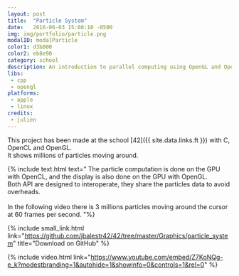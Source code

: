 ```yaml
---
layout: post
title:  "Particle System"
date:   2016-06-03 15:08:10 -0500
img: img/portfolio/particle.png
modalID: modalParticle
color1: d3b000
color2: eb8e90
category: school
description: An introduction to parallel computing using OpenGL and OpenCL.
libs:
 - cpp
 - opengl
platforms:
 - apple
 - linux
credits:
 - julien
---
```

This project has been made at the school [42]({{ site.data.links.ft }}) with C, OpenCL and OpenGL.<br/>
It shows millions of particles moving around.

{% include text.html text="
The particle computation is done on the GPU with OpenCL, and the display is also done on the GPU with OpenGL.<br/>
Both API are designed to interoperate, they share the particles data to avoid overheads.
<br/><br/>
In the following video there is 3 millions particles moving around the cursor at 60 frames per second.
"%}

{% include small_link.html link="https://github.com/jbalestr42/42/tree/master/Graphics/particle_system" title="Download on GitHub" %}

{% include video.html link="https://www.youtube.com/embed/Z7KoNQg-e_k?modestbranding=1&autohide=1&showinfo=0&controls=1&rel=0" %}
